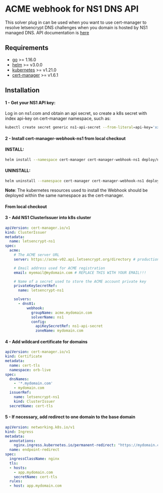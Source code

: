 # ACME webhook for NS1 DNS API

This solver plug in can be used when you want to use cert-manager to resolve letsencrypt DNS challenges when you domain is hosted by NS1 managed DNS. API documentation is [here](https://ns1.com/api)

## Requirements
-   [go](https://golang.org/) >= 1.16.0
-   [helm](https://helm.sh/) >= v3.0.0
-   [kubernetes](https://kubernetes.io/) >= v1.21.0
-   [cert-manager](https://cert-manager.io/) >= v1.6.1

## Installation

#### 1 - Get your NS1 API key:
Log in on ns1.com and obtain an api secret, so create a k8s secret with index api-key on cert-manager namespace, such as:

```bash
kubectl create secret generic ns1-api-secret --from-literal=api-key='xxxxxxx' -n cert-manager
```
#### 2 - Install cert-manager-webhook-ns1 from local checkout
#### INSTALL:
```bash
helm install --namespace cert-manager cert-manager-webhook-ns1 deploy/ns1-webhook/ --set groupName=acme.mydomain.com
```
#### UNINSTALL:
```bash
helm uninstall --namespace cert-manager cert-manager-webhook-ns1 deploy/ns1-webhook/
```

**Note**: The kubernetes resources used to install the Webhook should be deployed within the same namespace as the cert-manager.
#### From local checkout

#### 3 - Add NS1 ClusterIssuer into k8s cluster
```yaml
apiVersion: cert-manager.io/v1
kind: ClusterIssuer
metadata:
  name: letsencrypt-ns1
spec:
  acme:
    # The ACME server URL
    server: https://acme-v02.api.letsencrypt.org/directory # production server, change to staging for tests

    # Email address used for ACME registration
    email: myemail@mydomain.com # REPLACE THIS WITH YOUR EMAIL!!!

    # Name of a secret used to store the ACME account private key
    privateKeySecretRef:
      name: letsencrypt-ns1

    solvers:
      - dns01:
          webhook:            
            groupName: acme.mydomain.com
            solverName: ns1
            config:
              apiKeySecretRef: ns1-api-secret
              zoneName: mydomain.com
```

#### 4 - Add wildcard certificate for domains
```yaml
apiVersion: cert-manager.io/v1
kind: Certificate
metadata:
  name: cert-tls
  namespace: orb-live
spec:
  dnsNames:
    - '*.mydomain.com'
    - mydomain.com
  issuerRef:
    name: letsencrypt-ns1
    kind: ClusterIssuer
  secretName: cert-tls
```

#### 5 - If necessary, add redirect to one domain to the base domain
```yaml
apiVersion: networking.k8s.io/v1
kind: Ingress
metadata:
  annotations:
    nginx.ingress.kubernetes.io/permanent-redirect: "https://mydomain.com/"
  name: endpoint-redirect
spec:
  ingressClassName: nginx
  tls:
  - hosts:
    - app.mydomain.com
    secretName: cert-tls
  rules:
  - host: app.mydomain.com
```
